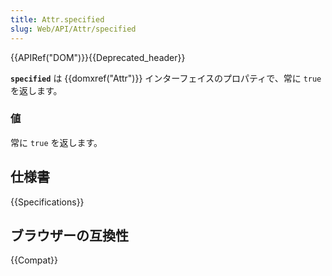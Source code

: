 ```yaml
---
title: Attr.specified
slug: Web/API/Attr/specified
---
```

{{APIRef("DOM")}}{{Deprecated_header}}

**`specified`** は {{domxref("Attr")}} インターフェイスのプロパティで、常に `true` を返します。

### 値

常に `true` を返します。

## 仕様書

{{Specifications}}

## ブラウザーの互換性

{{Compat}}
